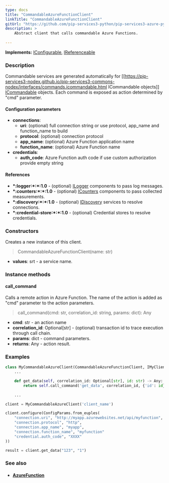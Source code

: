 ```yaml
---
type: docs
title: "CommandableAzureFunctionClient"
linkTitle: "CommandableAzureFunctionClient"
gitUrl: "https://github.com/pip-services3-python/pip-services3-azure-python"
description: >
    Abstract client that calls commandable Azure Functions.
 
---
```


**Implements:** [IConfigurable](../../../commons/config/iconfigurable), [IReferenceable](../../../commons/refer/ireferenceable)

### Description

Commandable services are generated automatically for [[https://pip-services3-nodex.github.io/pip-services3-commons-nodex/interfaces/commands.icommandable.html ICommandable objects]] [ICommandable](../../../commons/commands/icommandable.md) objects. Each command is exposed as action determined by "cmd" parameter.


#### Configuration parameters

- **connections**:
    - **uri**: (optional) full connection string or use protocol, app_name and function_name to build
    - **protocol**: (optional) connection protocol
    - **app_name**: (optional) Azure Function application name
    - **function_name**: (optional) Azure Function name
- **credentials**:
    - **auth_code**: Azure Function auth code if use custom authorization provide empty string

#### References
- **\*:logger:\*:\*:1.0** - (optional) [ILogger](../../../components/log/ilogger) components to pass log messages.
- **\*:counters:\*:\*:1.0** - (optional) [ICounters](../../../components/count/icounters) components to pass collected measurements.
- **\*:discovery:\*:\*:1.0** - (optional) [IDiscovery](../../../components/connect/idiscovery) services to resolve connections.
- **\*:credential-store:\*:\*:1.0** - (optional) Credential stores to resolve credentials.

### Constructors
Creates a new instance of this client.

> CommandableAzureFunctionClient(name: str)

- **values**: srt - a service name.


### Instance methods

#### call_command
Calls a remote action in Azure Function.
The name of the action is added as "cmd" parameter
to the action parameters. 

> call_command(cmd: str, correlation_id: string, params: dict): Any

- **cmd**: str - an action name
- **correlation_id**: Optional[str] - (optional) transaction id to trace execution through call chain.
- **params**: dict - command parameters.
- **returns**: Any - action result.


### Examples

```python
class MyCommandableAzureClient(CommandableAzureFunctionClient, IMyClient):
    ...

    def get_data(self, correlation_id: Optional[str], id: str) -> Any:
        return self.call_command('get_data', correlation_id, {'id': id})
        
    ...

client = MyCommandableAzureClient('client_name')

client.configure(ConfigParams.from_еuples(
    "connection.uri", "http://myapp.azurewebsites.net/api/myfunction",
    "connection.protocol", "http",
    "connection.app_name", "myapp",
    "connection.function_name", "myfunction"
    "credential.auth_code", "XXXX"
))

result = client.get_data("123", "1")
```

### See also
- #### [AzureFunction](../../azure_function/)

